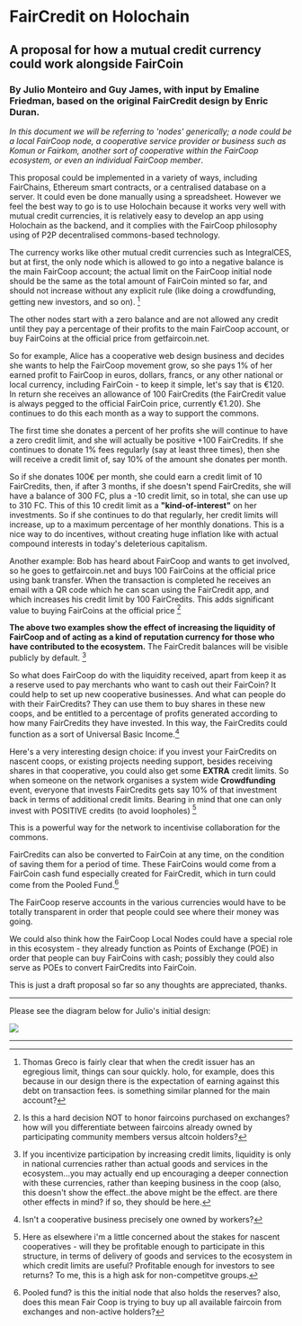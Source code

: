 # FairCredit on Holochain

## A proposal for how a mutual credit currency could work alongside FairCoin

### By Julio Monteiro and Guy James, with input by Emaline Friedman, based on the original FairCredit design by Enric Duran.

*In this document we will be referring to 'nodes' generically; a node could be a local FairCoop node, a cooperative service provider or business such as Komun or Fairkom, another sort of cooperative within the FairCoop ecosystem, or even an individual FairCoop member*.

This proposal could be implemented in a variety of ways, including FairChains, Ethereum smart contracts, or a centralised database on a server. It could even be done manually using a spreadsheet. However we feel the best way to go is to use Holochain because it works very well with mutual credit currencies, it is relatively easy to develop an app using Holochain as the backend, and it complies with the FairCoop philosophy using of P2P decentralised commons-based technology.

The currency works like other mutual credit currencies such as IntegralCES, but at first, the only node which is allowed to go into a negative balance is the main FairCoop account; the actual limit on the FairCoop initial node should be the same as the total amount of FairCoin minted so far, and should not increase without any explicit rule (like doing a crowdfunding, getting new investors, 
and so on). [^EmalineComment01]

The other nodes start with a zero balance and are not allowed any credit until they pay a percentage of their profits to the main FairCoop account, or buy FairCoins at the official price from getfaircoin.net.

So for example, Alice has a cooperative web design business and decides she wants to help the FairCoop movement grow, so she pays 1% of her earned profit to FairCoop in euros, dollars, francs, or any other national or local currency, including FairCoin - to keep it simple, let's say that is €120. In return she receives an allowance of 100 FairCredits (the FairCredit value is always pegged to the official FairCoin price, currently €1.20). She continues to do this each month as a way to support the commons.

The first time she donates a percent of her profits she will continue to have a zero credit limit, and she will actually be positive +100 FairCredits.  If she continues to donate 1% fees regularly (say at least three times), then she will receive a credit limit of, say 10% of the amount she donates per month. 

So if she donates 100€ per month, she could earn a credit limit of 10 FairCredits, then, if after 3 months, if she doesn't spend FairCredits, she will have a balance of 300 FC, plus a -10 credit limit, so in total, she can use up to 310 FC. This of this 10 credit limit as a **"kind-of-interest"** on her investments. So if she continues to do that regularly, her credit limits will increase, up to a maximum percentage of her monthly donations. This is a nice way to do incentives, without creating huge inflation like with actual compound interests in today's deleterious capitalism.

Another example: Bob has heard about FairCoop and wants to get involved, so he goes to getfaircoin.net and buys 100 FairCoins at the official price using bank transfer. When the transaction is completed he receives an email with a QR code which he can scan using the FairCredit app, and which increases his credit limit by 100 FairCredits. This adds significant value to buying FairCoins at the official price [^EmalineComment02]

**The above two examples show the effect of increasing the liquidity of FairCoop and of acting as a kind of reputation currency for those who have contributed to the ecosystem.** The FairCredit balances will be visible publicly by default. [^EmalineComment03]

So what does FairCoop do with the liquidity received, apart from keep it as a reserve used to pay merchants who want to cash out their FairCoin? It could help to set up new cooperative businesses. And what can people do with their FairCredits? They can use them to buy shares in these new coops, and be entitled to a percentage of profits generated according to how many FairCredits they have invested. In this way, the FairCredits could function as a sort of Universal Basic Income.[^EmalineComment04]

Here's a very interesting design choice: if you invest your FairCredits on nascent coops, or existing projects needing support, besides receiving shares in that cooperative, you could also get some **EXTRA** credit limits. So when someone on the network organises a system wide **Crowdfunding**
event, everyone that invests FairCredits gets say 10% of that investment back in terms of additional credit limits. Bearing in mind that one can only invest with POSITIVE credits (to avoid loopholes) [^EmalineComment05]

This is a powerful way for the network to incentivise collaboration for the commons.

FairCredits can also be converted to FairCoin at any time, on the condition of saving them for a period of time. These FairCoins would come from a FairCoin cash fund especially created for FairCredit, which in turn could come from the Pooled Fund.[^EmalineComment06]

The FairCoop reserve accounts in the various currencies would have to be totally transparent in order that people could see where their money was going.

We could also think how the FairCoop Local Nodes could have a special role in this ecosystem - they already function as Points of Exchange (POE) in order that people can buy FairCoins with cash; possibly they could also serve as POEs to convert FairCredits into FairCoin.

This is just a draft proposal so far so any thoughts are appreciated, thanks.

------

Please see the diagram below for Julio's initial design:

![](/home/eltopo/EncFS/DropBoxCrypt/FairCoop/FairMutualCredit/julio-faircredit-holochain.jpg)

-----

[^EmalineComment01]: Thomas Greco is fairly clear that when the credit issuer has an egregious limit, things can sour quickly. holo, for example, does this because in our design there is the expectation of earning against this debt on transaction fees. is something similar planned for the main account?

[^EmalineComment02]: Is this a hard decision NOT to honor faircoins purchased on exchanges? how will you differentiate between faircoins already owned by participating community members versus altcoin holders?

[^EmalineComment03]: If you incentivize participation by increasing credit limits, liquidity is only in national currencies rather than actual goods and services in the ecosystem...you may actually end up encouraging a deeper connection with these currencies, rather than keeping business in the coop (also, this doesn't show the effect..the above might be the effect. are there other effects in mind? if so, they should be here.

[^EmalineComment04]: Isn't a cooperative business precisely one owned by workers?

[^EmalineComment05]: Here as elsewhere i'm a little concerned about the stakes for nascent cooperatives - will they be profitable enough to participate in this structure, in terms of delivery of goods and services to the ecosystem in which credit limits are useful? Profitable enough for investors to see returns? To me, this is a high ask for non-competitve groups.

[^EmalineComment06]: Pooled fund? is this the initial node that also holds the reserves? also, does this mean Fair Coop is trying to buy up all available faircoin from exchanges and non-active holders?
